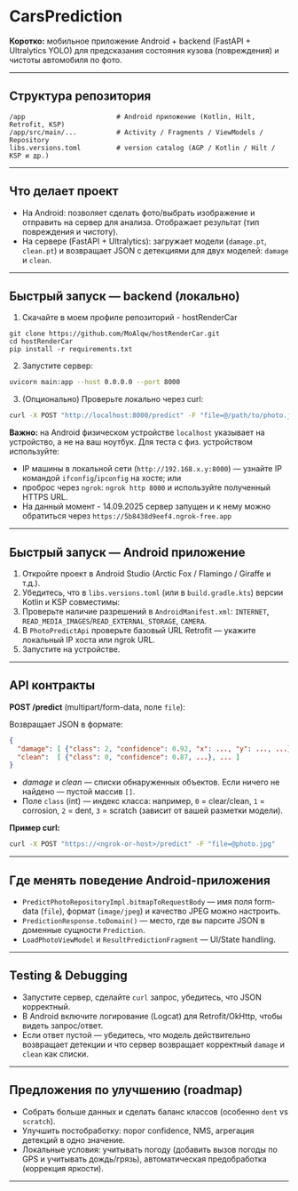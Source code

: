 # CarsPrediction

**Коротко:** мобильное приложение Android + backend (FastAPI + Ultralytics YOLO) для предсказания состояния кузова (повреждения) и чистоты автомобиля по фото.

---

## Структура репозитория

```
/app                       # Android приложение (Kotlin, Hilt, Retrofit, KSP)
/app/src/main/...          # Activity / Fragments / ViewModels / Repository
libs.versions.toml         # version catalog (AGP / Kotlin / Hilt / KSP и др.)
```

---

## Что делает проект

* На Android: позволяет сделать фото/выбрать изображение и отправить на сервер для анализа. Отображает результат (тип повреждения и чистоту).
* На сервере (FastAPI + Ultralytics): загружает модели (`damage.pt`, `clean.pt`) и возвращает JSON с детекциями для двух моделей: `damage` и `clean`.

---

## Быстрый запуск — backend (локально)

1. Скачайте в моем профиле репозиторий - hostRenderCar

```
git clone https://github.com/MoAlqw/hostRenderCar.git
cd hostRenderCar
pip install -r requirements.txt
```

2. Запустите сервер:

```bash
uvicorn main:app --host 0.0.0.0 --port 8000
```

3. (Опционально) Проверьте локально через curl:

```bash
curl -X POST "http://localhost:8000/predict" -F "file=@/path/to/photo.jpg"
```

**Важно:** на Android физическом устройстве `localhost` указывает на устройство, а не на ваш ноутбук. Для теста с физ. устройством используйте:

* IP машины в локальной сети (`http://192.168.x.y:8000`) — узнайте IP командой `ifconfig`/`ipconfig` на хосте; или
* проброс через `ngrok`: `ngrok http 8000` и используйте полученный HTTPS URL.
* На данный момент - 14.09.2025 сервер запущен и к нему можно обратиться через `https://5b8438d9eef4.ngrok-free.app`
---

## Быстрый запуск — Android приложение

1. Откройте проект в Android Studio (Arctic Fox / Flamingo / Giraffe и т.д.).
2. Убедитесь, что в `libs.versions.toml` (или в `build.gradle.kts`) версии Kotlin и KSP совместимы:
3. Проверьте наличие разрешений в `AndroidManifest.xml`: `INTERNET`, `READ_MEDIA_IMAGES`/`READ_EXTERNAL_STORAGE`, `CAMERA`.
4. В `PhotoPredictApi` проверьте базовый URL Retrofit — укажите локальный IP хоста или ngrok URL.
5. Запустите на устройстве.

---

## API контракты

**POST /predict** (multipart/form-data, поле `file`):

Возвращает JSON в формате:

```json
{
  "damage": [ {"class": 2, "confidence": 0.92, "x": ..., "y": ..., ...}, ... ],
  "clean":  [ {"class": 0, "confidence": 0.87, ...}, ... ]
}
```

* *damage* и *clean* — списки обнаруженных объектов. Если ничего не найдено — пустой массив `[]`.
* Поле `class` (int) — индекс класса: например, `0` = clear/clean, `1` = corrosion, `2` = dent, `3` = scratch (зависит от вашей разметки модели).

**Пример curl:**

```bash
curl -X POST "https://<ngrok-or-host>/predict" -F "file=@photo.jpg"
```

---

## Где менять поведение Android-приложения

* `PredictPhotoRepositoryImpl.bitmapToRequestBody` — имя поля form-data (`file`), формат (`image/jpeg`) и качество JPEG можно настроить.
* `PredictionResponse.toDomain()` — место, где вы парсите JSON в доменные сущности `Prediction`.
* `LoadPhotoViewModel` и `ResultPredictionFragment` — UI/State handling.

---

## Testing & Debugging

* Запустите сервер, сделайте `curl` запрос, убедитесь, что JSON корректный.
* В Android включите логирование (Logcat) для Retrofit/OkHttp, чтобы видеть запрос/ответ.
* Если ответ пустой — убедитесь, что модель действительно возвращает детекции и что сервер возвращает корректный `damage` и `clean` как списки.

---

## Предложения по улучшению (roadmap)

* Собрать больше данных и сделать баланс классов (особенно `dent` vs `scratch`).
* Улучшить постобработку: порог confidence, NMS, агрегация детекций в одно значение.
* Локальные условия: учитывать погоду (добавить вызов погоды по GPS и учитывать дождь/грязь), автоматическая предобработка (коррекция яркости).

---
